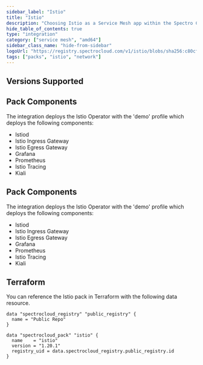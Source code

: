 ```yaml
---
sidebar_label: "Istio"
title: "Istio"
description: "Choosing Istio as a Service Mesh app within the Spectro Cloud console"
hide_table_of_contents: true
type: "integration"
category: ["service mesh", "amd64"]
sidebar_class_name: "hide-from-sidebar"
logoUrl: "https://registry.spectrocloud.com/v1/istio/blobs/sha256:c80cf596d4859261ab892e987f835bd11161bd139dd8e4147b652c6b93924cb2?type=image.webp"
tags: ["packs", "istio", "network"]
---
```


## Versions Supported

<Tabs queryString="parent">

<TabItem label="1.14.x" value="1.14.x">

## Pack Components

The integration deploys the Istio Operator with the 'demo' profile which deploys the following components:

- Istiod
- Istio Ingress Gateway
- Istio Egress Gateway
- Grafana
- Prometheus
- Istio Tracing
- Kiali

</TabItem>

<TabItem label="1.6.x" value="1.6.x">

## Pack Components

The integration deploys the Istio Operator with the 'demo' profile which deploys the following components:

- Istiod
- Istio Ingress Gateway
- Istio Egress Gateway
- Grafana
- Prometheus
- Istio Tracing
- Kiali

</TabItem>

</Tabs>

## Terraform

You can reference the Istio pack in Terraform with the following data resource.

```hcl
data "spectrocloud_registry" "public_registry" {
  name = "Public Repo"
}

data "spectrocloud_pack" "istio" {
  name    = "istio"
  version = "1.20.1"
  registry_uid = data.spectrocloud_registry.public_registry.id
}
```
